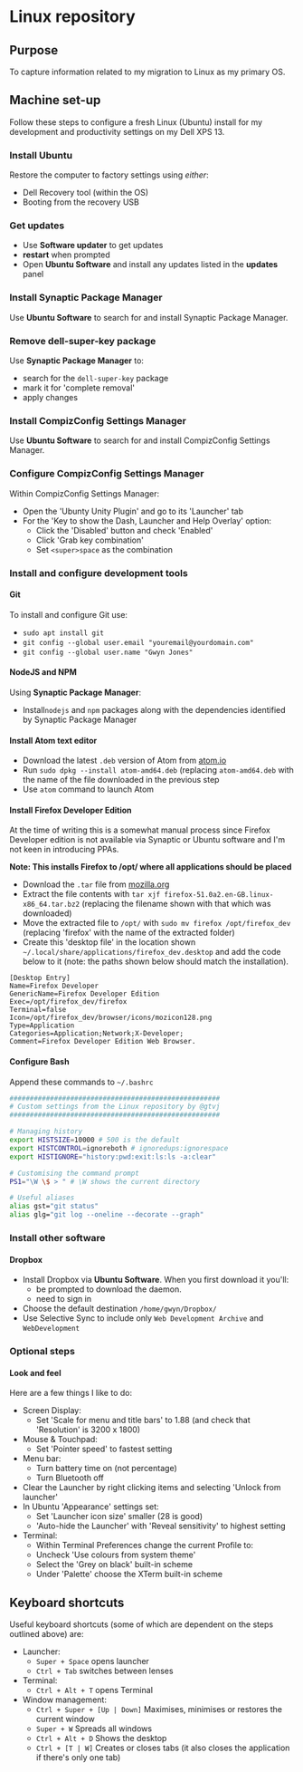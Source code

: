 # Linux repository

## Purpose

To capture information related to my migration to Linux as my primary OS. 

## Machine set-up

Follow these steps to configure a fresh Linux (Ubuntu) install for my development and productivity settings on my Dell XPS 13.

### Install Ubuntu

Restore the computer to factory settings using _either_: 

* Dell Recovery tool (within the OS)
* Booting from the recovery USB

### Get updates

* Use **Software updater** to get updates
* **restart** when prompted
* Open **Ubuntu Software** and install any updates listed in the **updates** panel

### Install Synaptic Package Manager

Use **Ubuntu Software** to search for and install Synaptic Package Manager.

### Remove dell-super-key package

Use **Synaptic Package Manager** to:

* search for the `dell-super-key` package
* mark it for 'complete removal'
* apply changes

### Install CompizConfig Settings Manager

Use **Ubuntu Software** to search for and install CompizConfig Settings Manager.

### Configure CompizConfig Settings Manager

Within CompizConfig Settings Manager: 

* Open the 'Ubunty Unity Plugin' and go to its 'Launcher' tab
* For the 'Key to show the Dash, Launcher and Help Overlay' option:
    * Click the 'Disabled' button and check 'Enabled'
    * Click 'Grab key combination'
    * Set `<super>space` as the combination

### Install and configure development tools

#### Git

To install and configure Git use:

* `sudo apt install git`
* `git config --global user.email "youremail@yourdomain.com"`
* `git config --global user.name "Gwyn Jones"`

#### NodeJS and NPM

Using **Synaptic Package Manager**:

* Install`nodejs` and `npm` packages along with the dependencies identified by Synaptic Package Manager

#### Install Atom text editor

* Download the latest `.deb` version of Atom from [atom.io](https://atom.io)
* Run `sudo dpkg --install atom-amd64.deb` (replacing `atom-amd64.deb` with the name of the file downloaded in the previous step
* Use `atom` command to launch Atom

#### Install Firefox Developer Edition

At the time of writing this is a somewhat manual process since Firefox Developer edition is not available via Synaptic or Ubuntu software and I'm not keen in introducing PPAs.

**Note: This installs Firefox to /opt/ where all applications should be placed**

* Download the `.tar` file from [mozilla.org](https://www.mozilla.org/en-GB/firefox/developer/)
* Extract the file contents with `tar xjf firefox-51.0a2.en-GB.linux-x86_64.tar.bz2` (replacing the filename shown with that which was downloaded)
* Move the extracted file to `/opt/` with `sudo mv firefox /opt/firefox_dev` (replacing 'firefox' with the name of the extracted folder)
* Create this 'desktop file' in the location shown `~/.local/share/applications/firefox_dev.desktop` and add the code below to it (note: the paths shown below should match the installation).

```
[Desktop Entry]
Name=Firefox Developer
GenericName=Firefox Developer Edition
Exec=/opt/firefox_dev/firefox
Terminal=false
Icon=/opt/firefox_dev/browser/icons/mozicon128.png
Type=Application
Categories=Application;Network;X-Developer;
Comment=Firefox Developer Edition Web Browser.

```

#### Configure Bash

Append these commands to `~/.bashrc`

```bash
####################################################
# Custom settings from the Linux repository by @gtvj
####################################################

# Managing history
export HISTSIZE=10000 # 500 is the default
export HISTCONTROL=ignoreboth # ignoredups:ignorespace
export HISTIGNORE="history:pwd:exit:ls:ls -a:clear"

# Customising the command prompt
PS1="\W \$ > " # \W shows the current directory

# Useful aliases
alias gst="git status"
alias glg="git log --oneline --decorate --graph"

```

### Install other software

#### Dropbox

* Install Dropbox via **Ubuntu Software**. When you first download it you'll:
     * be prompted to download the daemon.
     * need to sign in
* Choose the default destination `/home/gwyn/Dropbox/`
* Use Selective Sync to include only `Web Development Archive` and `WebDevelopment`

### Optional steps

#### Look and feel

Here are a few things I like to do:

* Screen Display:
    * Set 'Scale for menu and title bars' to 1.88 (and check that 'Resolution' is 3200 x 1800)
* Mouse & Touchpad:
    * Set 'Pointer speed' to fastest setting
* Menu bar:
    * Turn battery time on (not percentage)
    * Turn Bluetooth off
* Clear the Launcher by right clicking items and selecting 'Unlock from launcher'
* In Ubuntu 'Appearance' settings set:
    * Set 'Launcher icon size' smaller (28 is good)
    * 'Auto-hide the Launcher' with 'Reveal sensitivity' to highest setting
* Terminal:
    * Within Terminal Preferences change the current Profile to:
	* Uncheck 'Use colours from system theme'
	* Select the 'Grey on black' built-in scheme
	* Under 'Palette' choose the XTerm built-in scheme
    
## Keyboard shortcuts

Useful keyboard shortcuts (some of which are dependent on the steps outlined above) are: 

* Launcher:
    * `Super + Space` opens launcher
    * `Ctrl + Tab` switches between lenses
* Terminal:
    * `Ctrl + Alt + T` opens Terminal
* Window management:
    * `Ctrl + Super + [Up | Down]` Maximises, minimises or restores the current window
    * `Super + W` Spreads all windows
    * `Ctrl + Alt + D` Shows the desktop
    * `Ctrl + [T | W]` Creates or closes tabs (it also closes the application if there's only one tab)



